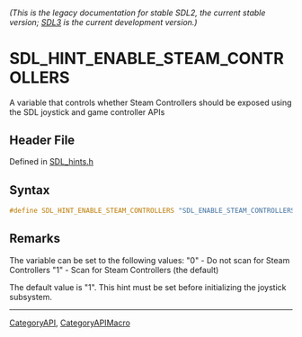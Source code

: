 ###### (This is the legacy documentation for stable SDL2, the current stable version; [SDL3](https://wiki.libsdl.org/SDL3/) is the current development version.)
# SDL_HINT_ENABLE_STEAM_CONTROLLERS

A variable that controls whether Steam Controllers should be exposed using the SDL joystick and game controller APIs

## Header File

Defined in [SDL_hints.h](https://github.com/libsdl-org/SDL/blob/SDL2/include/SDL_hints.h)

## Syntax

```c
#define SDL_HINT_ENABLE_STEAM_CONTROLLERS "SDL_ENABLE_STEAM_CONTROLLERS"
```

## Remarks

The variable can be set to the following values: "0" - Do not scan for
Steam Controllers "1" - Scan for Steam Controllers (the default)

The default value is "1". This hint must be set before initializing the
joystick subsystem.

----
[CategoryAPI](CategoryAPI), [CategoryAPIMacro](CategoryAPIMacro)

